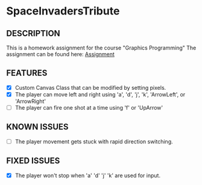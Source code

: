 # SpaceInvadersTribute

## DESCRIPTION
This is a homework assignment for the course "Graphics Programming"
The assignment can be found here: [Assignment](https://mirkwood.cs.edinboro.edu/~bennett/class/cmsc3780/fall2024/hw/two/index.html)

## FEATURES
- [X] Custom Canvas Class that can be modified by setting pixels.
- [X] The player can move left and right using 'a', 'd', 'j', 'k', 'ArrowLeft', or 'ArrowRight'
- [ ] The player can fire one shot at a time using 'f' or 'UpArrow'

## KNOWN ISSUES
- [ ] The player movement gets stuck with rapid direction switching.
      
## FIXED ISSUES
- [X] The player won't stop when 'a' 'd' 'j' 'k' are used for input.
